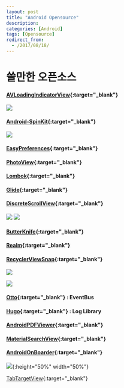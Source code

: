 ```yaml
---
layout: post
title: "Android Opensource"
description: 
categories: [Android]
tags: [Opensource]
redirect_from:
  - /2017/08/18/
---
```


# 쓸만한 오픈소스

#### [AVLoadingIndicatorView](https://github.com/81813780/AVLoadingIndicatorView){:target="_blank"}

![](https://ovso.github.io/images/2017-06-26-opensource-01.gif)

#### [Android-SpinKit](https://github.com/ybq/Android-SpinKit){:target="_blank"}

![](https://ovso.github.io/images/2017-06-26-opensource-02.gif)

#### [EasyPreferences](EasyPreferences){:target="_blank"}

#### [PhotoView](https://github.com/chrisbanes/PhotoView){:target="_blank"}

#### [Lombok](https://projectlombok.org/){:target="_blank"}

#### [Glide](https://github.com/bumptech/glide){:target="_blank"}

#### [DiscreteScrollView](https://github.com/yarolegovich/DiscreteScrollView){:target="_blank"}

![](https://github.com/yarolegovich/DiscreteScrollView/raw/master/images/cards_shop.gif) ![](https://github.com/yarolegovich/DiscreteScrollView/raw/master/images/cards_weather.gif)

#### [ButterKnife](https://github.com/JakeWharton/butterknife){:target="_blank"}

#### [Realm](https://realm.io/kr/docs/java/latest/){:target="_blank"}

#### [RecyclerViewSnap](https://github.com/rubensousa/RecyclerViewSnap/){:target="_blank"}

![](https://github.com/rubensousa/RecyclerViewSnap/raw/master/screens/snap_googleplay.gif)

![](https://github.com/rubensousa/RecyclerViewSnap/raw/master/screens/snap_final.gif)



#### [Otto](http://square.github.io/otto/){:target="_blank"} : EventBus

#### [Hugo](https://github.com/JakeWharton/hugo){:target="_blank"} : Log Library

#### [AndroidPDFViewer](https://github.com/barteksc/AndroidPdfViewer){:target="_blank"}

#### [MaterialSearchView](https://github.com/MiguelCatalan/MaterialSearchView){:target="_blank"}

#### [AndroidOnBoarder](https://github.com/chyrta/AndroidOnboarder){:target="_blank"}

![](https://raw.githubusercontent.com/chyrta/AndroidOnboarder/master/art/demo1.gif){:height="50%" width="50%"}



[TabTargetView](https://github.com/KeepSafe/TapTargetView){:target="_blank"}

